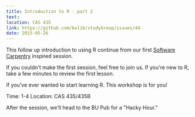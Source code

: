 ```yaml
---
title: Introduction to R - part 2
text: 
location: CAS 435
link: https://github.com/bulib/studyGroup/issues/44
date: 2015-05-26
---
```


This follow up introduction to using R continue from our first [Software Carpentry](http://swcarpentry.github.io/shell-novice/) inspired session. 

If you couldn't make the first session, feel free to join us. If you're new to R, take a few minutes to review the first lesson.  

If you've ever wanted to start learning R. This workshop is for you! 

Time: 1-4 
Location: CAS 435/435B 

After the session, we'll head to the BU Pub for a "Hacky Hour." 